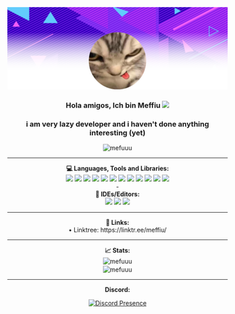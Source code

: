 <div align="center">
  <img src="header2.png">
</div>
<h3 align="center">Hola amigos, Ich bin Meffiu <img src="https://media.giphy.com/media/hvRJCLFzcasrR4ia7z/giphy.gif" width="20px"></h3>
<h3 align="center">i am very lazy developer and i haven't done anything interesting (yet)</h3>
<p align="center"> <img src="https://komarev.com/ghpvc/?username=mefuuu&label=Profile%20views&color=0e75b6&style=flat" alt="mefuuu" /> </p>

<hr>
<div align="center">
  <strong>💻 Languages, Tools and Libraries:</strong>
  <br>
  <img src="https://img.shields.io/badge/-JavaScript-yellow?style=for-the-badge&logo=javascript&logoColor=yellow&labelColor=black">
  <img src="https://img.shields.io/badge/typescript-%2300FFFF.svg?style=for-the-badge&logo=typescript&logoColor=%2300FFFF&labelColor=black">
  <img src="https://img.shields.io/badge/c++-%2300599C.svg?style=for-the-badge&logo=c%2B%2B&logoColor=%2300599C&labelColor=black">
  <img src="https://img.shields.io/badge/php-%23777BB4.svg?style=for-the-badge&logo=php&logoColor=%23777BB4&labelColor=black">
  <img src="https://img.shields.io/badge/lua-%23777BB4.svg?style=for-the-badge&logo=lua&logoColor=%23777BB4&labelColor=black">
  <img src="https://img.shields.io/badge/python-blue?style=for-the-badge&logo=python&logoColor=blue&labelColor=black">
  <img src="https://img.shields.io/badge/-node.js-green?style=for-the-badge&logo=node.js&logoColor=green&labelColor=black">
  <img src="https://img.shields.io/badge/-npm-red?style=for-the-badge&logo=npm&logoColor=red&labelColor=black">
  <img src="https://img.shields.io/badge/-Android-green?style=for-the-badge&logo=android&logoColor=green&labelColor=black">
  <img src="https://img.shields.io/badge/-Linux-white?style=for-the-badge&logo=linux&logoColor=white&labelColor=black">
  <img src="https://img.shields.io/badge/-MongoDB-green?style=for-the-badge&logo=mongodb&logoColor=green&labelColor=black">
  <img src="https://img.shields.io/badge/-MySQL-orange?style=for-the-badge&logo=mysql&logoColor=orange&labelColor=black">
<br>
-
<br>
  <strong>📱 IDEs/Editors:</strong>
    <br>
    <img src="https://img.shields.io/badge/pycharm-white?style=for-the-badge&logo=pycharm&logoColor=white&labelColor=black">
    <img src="https://img.shields.io/badge/sublime%20text-orange?style=for-the-badge&logo=sublimetext&logoColor=orange&labelColor=black">
    <img src="https://img.shields.io/badge/Visual%20Studio%20Code-blue?style=for-the-badge&logo=visual-studio-code&logoColor=blue&labelColor=black">
  <br>
</div>

<hr>

<div align="center">
  <strong>🔗 Links:</strong>
<br>
• Linktree: https://linktr.ee/meffiu/ <br>
</div>

<hr>
<div align="center">
  <strong>📈 Stats:</strong>
  <br>
  <img align="center" src="https://github-readme-stats.vercel.app/api/top-langs?username=Meff1u&show_icons=true&locale=en&layout=compact" alt="mefuuu" /><br>
  <img align="center" src="https://github-readme-stats.vercel.app/api?username=Meff1u&show_icons=true&locale=en" alt="mefuuu" />
</div>

<hr>
<div align="center">
  <strong>Discord:</strong>
  
[![Discord Presence](https://lanyard-profile-readme.vercel.app/api/334411435633541121)](https://discord.com/users/334411435633541121)

</div>
